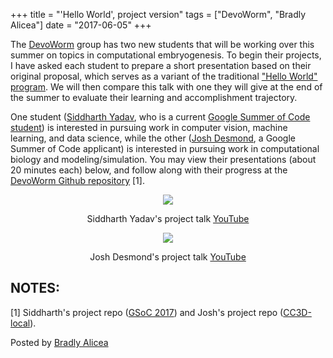 +++
title =  "'Hello World', project version"
tags = ["DevoWorm", "Bradly Alicea"]
date = "2017-06-05"
+++

The [DevoWorm](https://devoworm.weebly.com/) group has two new students that will be working over this summer on topics in computational embryogenesis. To begin their projects, I have asked each student to prepare a short presentation based on their original proposal, which serves as a variant of the traditional ["Hello World" program](https://en.wikipedia.org/wiki/%22Hello,_World!%22_program). We will then compare this talk with one they will give at the end of the summer to evaluate their learning and accomplishment trajectory.

One student ([Siddharth Yadav](https://github.com/geekSiddharth?tab=following), who is a current [Google Summer of Code student](http://syntheticdaisies.blogspot.com/2017/05/announcing-our-google-summer-of-code.html)) is interested in pursuing work in computer vision, machine learning, and data science, while the other ([Josh Desmond](https://github.com/SkiingxMoose), a Google Summer of Code applicant) is interested in pursuing work in computational biology and modeling/simulation. You may view their presentations (about 20 minutes each) below, and follow along with their progress at the [DevoWorm Github repository](https://github.com/devoworm) [1].

<p align="center">
    <img src="https://4.bp.blogspot.com/-xSjUBmejb30/WSvCKC9JewI/AAAAAAAALos/EmjvV0r2JGQ5VpymhvaUqW2mD-JKAbQagCLcB/s400/sid-yadav-talk.png"/>
</p>

<p align="center">
    Siddharth Yadav's project talk <a href="https://www.youtube.com/watch?v=pQ3yVVSxHk4&t=21s">YouTube</a>
</p>

<p align="center">
    <img src="https://3.bp.blogspot.com/-qLok0dF6fTE/WTYmL1DfqgI/AAAAAAAALpA/iRm30RhArq4bzDcxjZwsQ2iwY6zk2c9wQCLcB/s400/josh-talk.png"/>
</p>

<p align="center">
    Josh Desmond's project talk <a href="https://www.youtube.com/watch?v=5r9ZxTfup3w">YouTube</a>
</p>

## NOTES:

[1] Siddharth's project repo ([GSoC 2017](https://github.com/devoworm/GSoC-2017)) and Josh's project repo ([CC3D-local](https://github.com/devoworm/CC3D-local)).



Posted by [Bradly Alicea](https://www.linkedin.com/in/bradlyalicea/)